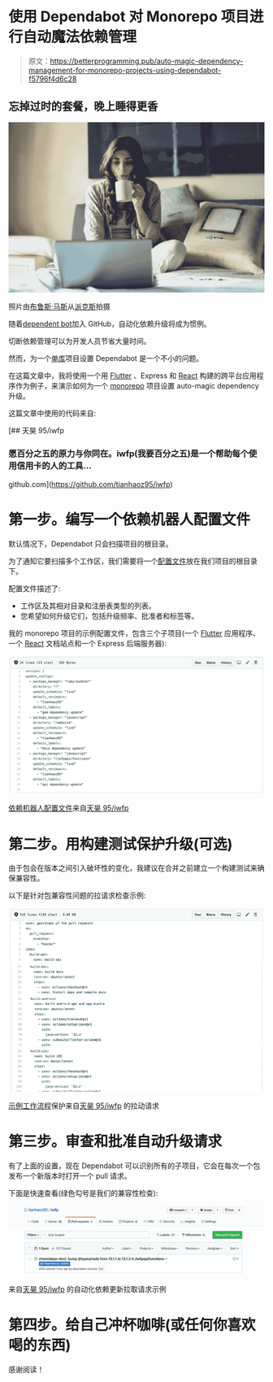 # 使用 Dependabot 对 Monorepo 项目进行自动魔法依赖管理

> 原文：<https://betterprogramming.pub/auto-magic-dependency-management-for-monorepo-projects-using-dependabot-f5796f4d6c28>

## 忘掉过时的套餐，晚上睡得更香

![](img/710cd58daef5c82cd3937fff4135a889.png)

照片由[布鲁斯·马斯](https://www.pexels.com/@olly?utm_content=attributionCopyText&utm_medium=referral&utm_source=pexels)从[派克斯](https://www.pexels.com/photo/woman-in-grey-jacket-sits-on-bed-uses-grey-laptop-935743/?utm_content=attributionCopyText&utm_medium=referral&utm_source=pexels)拍摄

随着[dependent bot](https://dependabot.com/)加入 GitHub，自动化依赖升级将成为惯例。

切断依赖管理可以为开发人员节省大量时间。

然而，为一个[单库](https://en.wikipedia.org/wiki/Monorepo)项目设置 Dependabot 是一个不小的问题。

在这篇文章中，我将使用一个用 [Flutter](https://flutter.dev/) 、Express 和 [React](https://reactjs.org/) 构建的跨平台应用程序作为例子，来演示如何为一个 [monorepo](https://en.wikipedia.org/wiki/Monorepo) 项目设置 auto-magic dependency 升级。

这篇文章中使用的代码来自:

[](https://github.com/tianhaoz95/iwfp) [## 天昊 95/iwfp

### 愿百分之五的原力与你同在。iwfp(我要百分之五)是一个帮助每个使用信用卡的人的工具…

github.com](https://github.com/tianhaoz95/iwfp) 

# 第一步。编写一个依赖机器人配置文件

默认情况下，Dependabot 只会扫描项目的根目录。

为了通知它要扫描多个工作区，我们需要将一个[配置文件](https://dependabot.com/docs/config-file/)放在我们项目的根目录下。

配置文件描述了:

*   工作区及其相对目录和注册表类型的列表。
*   您希望如何升级它们，包括升级频率、批准者和标签等。

我的 monorepo 项目的示例配置文件，包含三个子项目(一个 [Flutter](https://flutter.dev/) 应用程序、一个 [React](https://reactjs.org/) 文档站点和一个 Express 后端服务器):

![](img/cb84423644e8b3ea4511eb810e804a8b.png)

[依赖机器人配置文件](https://github.com/tianhaoz95/iwfp/blob/master/.dependabot/config.yml)来自[天昊 95/iwfp](https://github.com/tianhaoz95/iwfp)

# 第二步。用构建测试保护升级(可选)

由于包会在版本之间引入破坏性的变化，我建议在合并之前建立一个构建测试来确保兼容性。

以下是针对包兼容性问题的拉请求检查示例:

![](img/23e28294f9d4793daeed2d7c33c875ab.png)![](img/967081157d2ac62d6c88549ac99ac302.png)![](img/f848dc8833997ef6ca04a63e21afdb50.png)![](img/db2e269795e09478767e5d08885c98c3.png)

[示例工作流程](https://github.com/tianhaoz95/iwfp/blob/master/.github/workflows/merge.yml)保护来自[天昊 95/iwfp](https://github.com/tianhaoz95/iwfp) 的拉动请求

# 第三步。审查和批准自动升级请求

有了上面的设置，现在 Dependabot 可以识别所有的子项目，它会在每次一个包发布一个新版本时打开一个 pull 请求。

下面是快速查看(绿色勾号是我们的兼容性检查):

![](img/e1731e8b53c01c1c8e83658dd36c28f2.png)

来自[天昊 95/iwfp](https://github.com/tianhaoz95/iwfp) 的自动化依赖更新拉取请求示例

# 第四步。给自己冲杯咖啡(或任何你喜欢喝的东西)

感谢阅读！